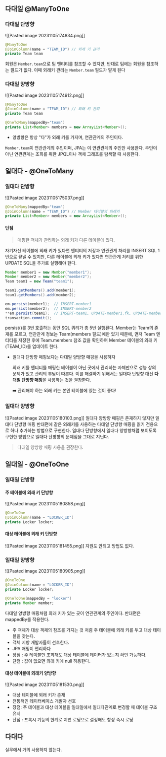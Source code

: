 ## 다대일 @ManyToOne
### 다대일 단방향
![[Pasted image 20231105174834.png]]
```JAVA
@ManyToOne 
@JoinColumn(name = "TEAM_ID") // 외래 키 관리
private Team team
```
회원은 `Member.team`으로 팀 엔티티를 참조할 수 있지만, 반대로 팀에는 회원을 참조하는 필드가 없다. 이때 외래키 관리는 `Member.team` 필드가 맡게 된다
### 다대일 양방향
![[Pasted image 20231105174912.png]]
```JAVA
@ManyToOne 
@JoinColumn(name = "TEAM_ID") // 외래 키 관리 
private Team team
```

```JAVA
@OneToMany(mappedBy="team") 
private List<Member> members = new ArrayList<Member>();
```

- 양방향은 항상 "다"가 외래 키를 가지며, 연관관계의 주인이다.

`Member.team`이 연관관계의 주인이며, JPA는 이 연관관계의 주인만 사용한다. 주인이 아닌 연관관계는 조회를 위한 JPQL이나 객체 그래프를 탐색할 때 사용한다.
## 일대다 - @OneToMany
### 일대다  단방향
![[Pasted image 20231105175037.png]]
```JAVA
@OneToMany(mappedBy="team") 
@JoinColumn(name = "TEAM_ID") // Member 테이블의 외래키
private List<Member> members = new ArrayList<Member>();
```

#### 단점

> 매핑한 객체가 관리하는 외래 키가 다른 테이블에 있다.

자기자신 테이블에 외래 키가 있다면 엔티티의 저장과 연관관계 처리를 INSERT SQL 1번으로 끝낼 수 있지만, 다른 테이블에 외래 키가 있다면 연관관계 처리를 위한 UPDATE SQL을 추가로 실행해야 한다.

```java
Member member1 = new Member("member1");
Member member2 = new Member("member2");
Team team1 = new Team("team1");

team1.getMembers().add(member1);
team1.getMembers().add(member2);

em.persist(member1);  // INSERT-member1
em.persist(member2);  // INSERT-member2
**em.persist(team1);  // INSERT-team1, UPDATE-member1.fk, UPDATE-member2.fk**
transaction.commit();
```

persist()를 3번 호출하는 동안 SQL 쿼리가 총 5번 실행된다. Member는 Team의 존재를 모르고, 연관관계 정보는 Team(members 필드)에만 있기 때문에, 먼저 Team 엔티티를 저장한 후에 Team.members 참조 값을 확인하여 Member 테이블의 외래 키(TEAM_ID)를 업데이트 한다.

- 일대다 단방향 매핑보다는 다대일 양방향 매핑을 사용하자
    
    외래 키를 엔티티를 매핑한 테이블이 아닌 곳에서 관리하는 자체만으로 성능 상의 문제가 있고 관리의 부담이 따른다. 이를 해결하기 위해서는 일대다 단방향 대신 **다대일 단방향 매핑**을 사용하는 것을 권장한다.
    
    ➡️ 관리해야 하는 외래 키는 본인 테이블에 있는 것이 좋다!
### 일대다 양방향
![[Pasted image 20231105180103.png]]
일대다 양방향 매핑은 존재하지 않지만 일대다 단방향 매핑 반대편에 같은 외래키를 사용하는 다대일 단방향 매핑을 읽기 전용으로 하나 추가하는 방법으로 구현한다.
일대다 단방향에서 일대다 양방향처럼 보이도록 구현한 방법으로 일대다 단방향의 문제점을 그대로 지닌다.
> 다대일 양방향 매핑 사용을 권장한다.
## 일대일 - @OneToOne
### 일대일 단방향
#### 주 테이블에 외래 키 단방향
![[Pasted image 20231105180858.png]]
```java
@OneToOne
@JoinColumn(name = "LOCKER_ID") 
private Locker locker;
```

#### 대상 테이블에 외래 키 단방향
![[Pasted image 20231105181455.png]]
지원도 안되고 방법도 없다. 

### 일대일 양방향
![[Pasted image 20231105180905.png]]
```java
@OneToOne 
@JoinColumn(name = "LOCKER_ID") 
private Locker locker;
```

```java
@OneToOne(mappedBy = "locker") 
private Member member;
```

다대일 양방향 매핑처럼 외래 키가 있는 곳이 연관관계의 주인이다.
반대편은 mappedBy를 적용한다.

- 주 객체가 대상 객체의 참조를 가지는 것 처럼 주 테이블에 외래 키를 두고 대상 테이블을 찾는다.
- 객체 지향 개발자들이 선호한다.
- JPA 매핑이 편리하다
- 장점 : 주 테이블만 조회해도 대상 테이블에 데이터가 있는지 확인 가능하다.
- 단점 : 값이 없으면 외래 키에 null 허용한다.
#### 대상 테이블에 외래키 양방향
![[Pasted image 20231105181530.png]]
- 대상 테이블에 외래 키가 존재
- 전통적인 데이터베이스 개발자 선호
- 장점: 주 테이블과 대상 테이블을 일대일에서 일대다관계로 변경할 때 테이블 구조 유지
- 단점 : 프록시 기능의 한계로 지연 로딩으로 설정해도 항상 즉시 로딩  
## 다대다
실무에서 거의 사용하지 않는다.